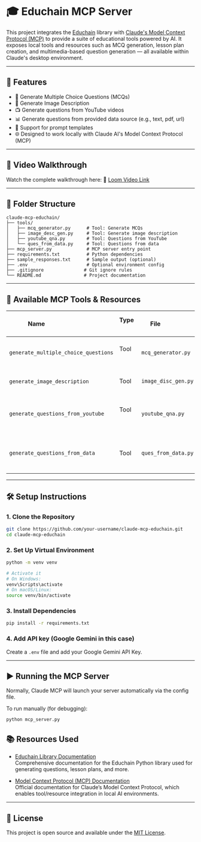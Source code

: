 # 🎓 Educhain MCP Server

This project integrates the [Educhain](https://pypi.org/project/educhain/) library with [Claude's Model Context Protocol (MCP)](https://modelcontextprotocol.io/) to provide a suite of educational tools powered by AI. It exposes local tools and resources such as MCQ generation, lesson plan creation, and multimedia-based question generation — all available within Claude's desktop environment.

---

## 🚀 Features

- 📝 Generate Multiple Choice Questions (MCQs)
- 🧠 Generate Image Description
- 📺 Generate questions from YouTube videos
- 📊 Generate questions from provided data source (e.g., text, pdf, url)
- 🎨 Support for prompt templates
- 🌐 Designed to work locally with Claude AI's Model Context Protocol (MCP)

---

## 🎥 Video Walkthrough
Watch the complete walkthrough here:
🔗 [Loom Video Link](https://www.loom.com/share/26866623e6284619b53000cf4f1804f8?sid=2272cffc-5f38-435f-b285-643edf7ef5a6)

---

## 📁 Folder Structure
```
claude-mcp-educhain/
├── tools/
│   ├── mcq_generator.py      # Tool: Generate MCQs
│   ├── image_desc_gen.py     # Tool: Generate image description
│   ├── youtube_qna.py        # Tool: Questions from YouTube
│   └── ques_from_data.py     # Tool: Questions from data
├── mcp_server.py             # MCP server entry point
├── requirements.txt          # Python dependencies
├── sample_responses.txt      # Sample output (optional)
├── .env                      # Optional environment config
├── .gitignore               # Git ignore rules
└── README.md                # Project documentation
```

---

## 🧠 Available MCP Tools & Resources

| Name                                | Type      | File                 | Description                            |
|-------------------------------------|-----------|----------------------|----------------------------------------|
| `generate_multiple_choice_questions`| Tool      | `mcq_generator.py`   | Generate MCQs for a given topic        |
| `generate_image_description`        | Tool      | `image_disc_gen.py`  | Returns a image description            |
| `generate_questions_from_youtube`   | Tool      | `youtube_qna.py`     | Generate questions from YouTube videos |
| `generate_questions_from_data`      | Tool      | `ques_from_data.py`  | Generate questions from provided data  |

---

## 🛠️ Setup Instructions

### 1. Clone the Repository

```bash
git clone https://github.com/your-username/claude-mcp-educhain.git
cd claude-mcp-educhain
```

### 2. Set Up Virtual Environment

```bash
python -m venv venv

# Activate it
# On Windows:
venv\Scripts\activate
# On macOS/Linux:
source venv/bin/activate
```

### 3. Install Dependencies

```bash
pip install -r requirements.txt
```

### 4. Add API key (Google Gemini in this case)

Create a `.env` file and add your Google Gemini API Key.

---

## ▶️ Running the MCP Server

Normally, Claude MCP will launch your server automatically via the config file.

To run manually (for debugging):

```bash
python mcp_server.py
```

## 📚 Resources Used

- [Educhain Library Documentation](https://pypi.org/project/educhain/)  
  Comprehensive documentation for the Educhain Python library used for generating questions, lesson plans, and more.

- [Model Context Protocol (MCP) Documentation](https://modelcontextprotocol.io/)  
  Official documentation for Claude’s Model Context Protocol, which enables tool/resource integration in local AI environments.

---

## 📝 License

This project is open source and available under the [MIT License](LICENSE).
